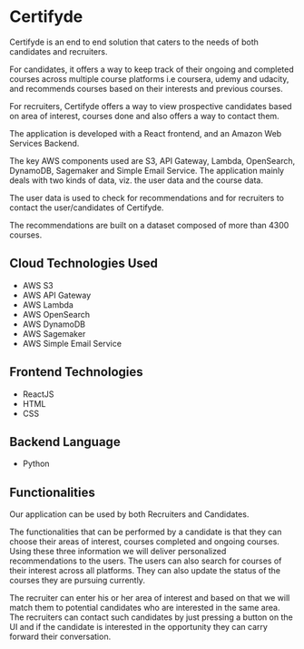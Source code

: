# Certifyde

Certifyde is an end to end solution that caters to the needs of both candidates and recruiters. 

For candidates, it offers a way to keep track of their ongoing and completed courses across multiple course platforms i.e coursera, udemy and udacity, and recommends courses based on their interests and previous courses. 

For recruiters,  Certifyde offers a way to view prospective candidates based on area of interest, courses done and also offers a way to contact them. 

The application is developed with a React frontend, and an Amazon Web Services Backend. 

The key AWS components used are S3, API Gateway, Lambda, OpenSearch, DynamoDB, Sagemaker and Simple Email Service. The application mainly deals with two kinds of data, viz. the user data and the course data. 

The user data is used to check for recommendations and for recruiters to contact the user/candidates of Certifyde. 

The recommendations are built on a dataset composed of more than 4300 courses.

## Cloud Technologies Used
* AWS S3
* AWS API Gateway
* AWS Lambda
* AWS OpenSearch
* AWS DynamoDB
* AWS Sagemaker
* AWS Simple Email Service

## Frontend Technologies
* ReactJS
* HTML
* CSS

## Backend Language
* Python

## Functionalities

Our application can be used by both Recruiters and Candidates. 

The functionalities that can be performed by a candidate is that they can choose their areas of interest, courses completed and ongoing courses. Using these three information we will deliver personalized recommendations to the users. The users can also search for courses of their interest across all platforms. They can also update the status of the courses they are pursuing currently.

The recruiter can enter his or her area of interest and based on that we will match them to potential candidates who are interested in the same area. The recruiters can contact such candidates by just pressing a button on the UI and if the candidate is interested in the opportunity they can carry forward their conversation.

